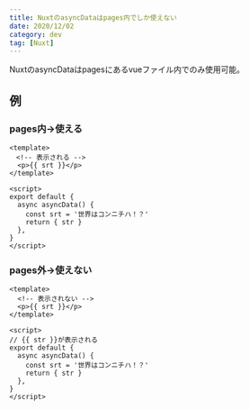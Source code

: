 ```yaml
---
title: NuxtのasyncDataはpages内でしか使えない
date: 2020/12/02
category: dev
tag: [Nuxt]
---
```


NuxtのasyncDataはpagesにあるvueファイル内でのみ使用可能。

## 例
### pages内→使える
```vue[pages/index.vue]
<template>
　<!-- 表示される -->
  <p>{{ srt }}</p>
</template>

<script>
export default {
  async asyncData() {
    const srt = '世界はコンニチハ！？'
    return { str }
  },
}
</script>
```

### pages外→使えない
```vue[components/index.vue]
<template>
  <!-- 表示されない -->
  <p>{{ srt }}</p>
</template>

<script>
// {{ str }}が表示される
export default {
  async asyncData() {
    const srt = '世界はコンニチハ！？'
    return { str }
  },
}
</script>
```

